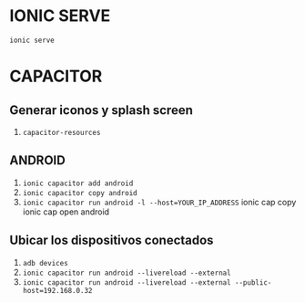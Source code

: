 # IONIC SERVE
`ionic serve`
# CAPACITOR
## Generar iconos y splash screen 
1. `capacitor-resources`
## ANDROID 
1. `ionic capacitor add android`
2. `ionic capacitor copy android`
3. `ionic capacitor run android -l --host=YOUR_IP_ADDRESS`
ionic cap copy
ionic cap open android
## Ubicar los dispositivos conectados
1. `adb devices` 
2. `ionic capacitor run android --livereload --external`
3. `ionic capacitor run android --livereload --external --public-host=192.168.0.32`
